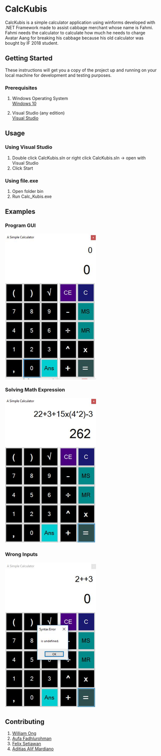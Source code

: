 # CalcKubis

CalcKubis is a simple calculator application using winforms developed with .NET Framework made to assist cabbage merchant whose name is Fahmi. Fahmi needs the calculator to calculate how much he needs to charge Avatar Aang for breaking his cabbage because his old calculator was bought by IF 2018 student.

## Getting Started

These instructions will get you a copy of the project up and running on your local machine for development and testing purposes.

### Prerequisites

1. Windows Operating System\
[Windows 10](https://www.microsoft.com/en-us/software-download/windows10)

2. Visual Studio (any edition)\
[Visual Studio](https://visualstudio.microsoft.com/downloads/)

## Usage

### Using Visual Studio
1. Double click CalcKubis.sln or right click CalcKubis.sln -> open with Visual Studio
2. Click Start

### Using file.exe
1. Open folder bin
2. Run Calc_Kubis.exe


## Examples
### Program GUI

<kbd>
<img src="images/tampilan-awal.JPG" width="300">
</kbd>

### Solving Math Expression

<kbd>
<img src="images/ekspresi-benar.JPG" width="300">
</kbd>

### Wrong Inputs

<kbd>
 <img src="images/ekspresi-error.JPG" width="300">
</kbd>

## Contributing
1. [William Ong](https://github.com/William9923)
2. [Aufa Fadhlurohman](https://github.com/aufaf29)
3. [Felix Setiawan](https://github.com/felixsetiawan)
4. [Aditias Alif Mardiano](https://github.com/Raven27th)

